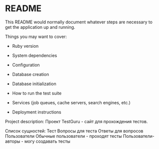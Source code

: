 # README

This README would normally document whatever steps are necessary to get the
application up and running.

Things you may want to cover:

* Ruby version

* System dependencies

* Configuration

* Database creation

* Database initialization

* How to run the test suite

* Services (job queues, cache servers, search engines, etc.)

* Deployment instructions

Project description: 
Проект TestGuru - сайт для прохождения тестов.

Список сущностей:
  Тест
    Вопросы для теста
    Ответы для вопросов
  Пользователи
    Обычные пользователи - проходят тесты
    Пользователи-авторы - могу создавать тесты
